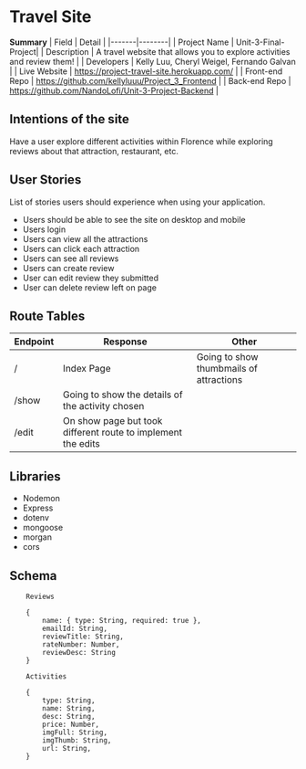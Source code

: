 # Travel Site

**Summary**
| Field | Detail |
|-------|--------|
| Project Name | Unit-3-Final-Project|
| Description | A travel website that allows you to explore activities and review them! |
| Developers | Kelly Luu, Cheryl Weigel, Fernando Galvan |
| Live Website | https://project-travel-site.herokuapp.com/ |
| Front-end Repo | https://github.com/kellyluuu/Project_3_Frontend |
| Back-end Repo | https://github.com/NandoLofi/Unit-3-Project-Backend |

## Intentions of the site

Have a user explore different activities within Florence while exploring reviews about that attraction, restaurant, etc.

## User Stories

List of stories users should experience when using your application.

- Users should be able to see the site on desktop and mobile
- Users login
- Users can view all the attractions
- Users can click each attraction
- Users can see all reviews
- Users can create review
- User can edit review they submitted
- User can delete review left on page

## Route Tables

| Endpoint | Response | Other |
| -------- | -------- | ----- |
| / | Index Page | Going to show thumbmails of attractions |
| /show | Going to show the details of the activity chosen |
| /edit | On show page but took different route to implement the edits |

## Libraries

 - Nodemon
 - Express
 - dotenv
 - mongoose
 - morgan
 - cors

## Schema 

```
    Reviews

    {
        name: { type: String, required: true },
        emailId: String,
        reviewTitle: String,
        rateNumber: Number,
        reviewDesc: String
    }

    Activities

    {
        type: String,
        name: String, 
        desc: String,
        price: Number,
        imgFull: String,
        imgThumb: String,
        url: String,
    }


